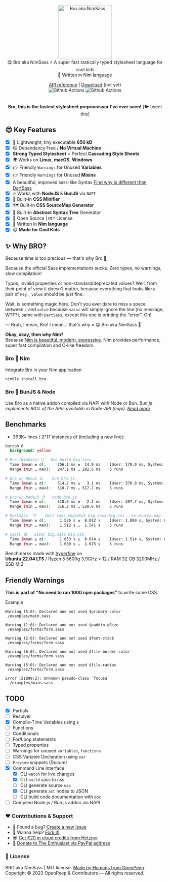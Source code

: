 <p align="center">
  <img src="https://github.com/openpeep/bro/blob/main/.github/bro.png" alt="Bro aka NimSass" width="170px"><br>
  😋 Bro aka NimSass ⚡ A super fast statically typed stylesheet language for cool kids<br>👑 Written in Nim language
</p>

<p align="center">
  <a href="https://openpeep.github.io/bro">API reference</a> | <a href="#">Download</a> (not yet)<br>
  <img src="https://github.com/openpeep/bro/workflows/test/badge.svg" alt="Github Actions">  <img src="https://github.com/openpeep/bro/workflows/docs/badge.svg" alt="Github Actions">
  <br><br><br>
  <strong>Bro, this is the fastest stylesheet preprocessor I've ever seen!</strong> [🐦 tweet this]
</p>

## 😍 Key Features
- [x] 🍃 Lightweight, tiny executable **650 kB**
- [x] 🐱 Dependency Free / **No Virtual Machine**
- [x] **Strong Typed Stylesheet** = Perfect **Cascading Style Sheets**
- [x] 🌍 Works on **Linux**, **macOS**, **Windows**
- [x] 👉 Friendly `Warnings` for Unused **Variables**
- [x] 👉 Friendly `Warnings` for Unused **Mixins**
- [x] A beautiful, improved `SASS`-like Syntax [Find why is different than DartSass](#why-different)
- [x] 🔥 Works with **NodeJS** & **BunJS** via `NAPI`
- [x] 🎁 Built-in **CSS Minifier**
- [x] 🗺 Built-in **CSS SourceMap Generator**
- [x] 🌴 Built-in **Abstract Syntax Tree** Generator
- [x] 🎩 Open Source | `MIT` License
- [x] 👑 Written in **Nim language**
- [x] 😋 **Made for Cool Kids**

## ✨ Why BRO?
Because time is too precious &mdash; that's why Bro 👏

Because the official Sass implementations sucks. Zero types, no warnings, slow compilation!

Typos, invalid properties or non-standard/deprecated values? Well, from their point of view it doesn't matter,
because everything that looks like a pair of `key: value` should be just fine.

Wait, is something magic here. Don't you ever dare to miss a space between `:` and `value` because `sassc`
will simply ignore the line (no message, WTF?), same with `DartSass`, except this one is printing the "error". Oh!

&mdash; Bruh, I mean, Bro! I mean... that's why = 😋 Bro aka NimSass 👑

**Okay, okay, then why Nim?**<br>
Because [Nim is beautiful, modern, expressive](https://nim-lang.org). Nim provides performance, super fast compilation and C-like freedom.

### Bro 💛 Nim
Integrate Bro in your Nim application

```bash
nimble install bro
```

### Bro 💖 BunJS & Node
Use Bro as a native addon compiled via NAPI with Node or Bun.
_Bun.js implements 90% of the APIs available in Node-API (napi). [Read more](https://github.com/oven-sh/bun#node-api-napi)_


## Benchmarks
- 393K+ lines / 2^17 instances of (including a new line):
```sass
button_0
  background: yellow

```

```bash
# Bro (NimSass) 🚀   bro build big.sass
  Time (mean ± σ):     256.1 ms ±  14.9 ms    [User: 179.0 ms, System: 77.1 ms]
  Range (min … max):   247.1 ms … 282.6 ms    5 runs

# Bro w/ BunJS 👍    bun bro.js
  Time (mean ± σ):     514.2 ms ±   3.1 ms    [User: 370.8 ms, System: 143.0 ms]
  Range (min … max):   510.7 ms … 517.7 ms    5 runs

# Bro w/ NodeJS 👌   node bro.js
  Time (mean ± σ):     518.6 ms ±   2.1 ms    [User: 397.7 ms, System: 120.2 ms]
  Range (min … max):   516.2 ms … 520.6 ms    5 runs

# DartSass  👎    dart sass.snapshot big.sass:big.css --no-source-map
  Time (mean ± σ):      1.526 s ±  0.012 s    [User: 1.890 s, System: 0.107 s]
  Range (min … max):    1.512 s …  1.541 s    5 runs

# SassC 😅   sassc big.sass big.css
  Time (mean ± σ):      1.653 s ±  0.014 s    [User: 1.514 s, System: 0.136 s]
  Range (min … max):    1.639 s …  1.675 s    5 runs
```

</details>

Benchmarks made with [hyperfine](https://github.com/sharkdp/hyperfine) on<br>
**Ubuntu 22.04 LTS** / Ryzen 5 5600g 3.9GHz × 12 / RAM 32 GB 3200MHz / SSD M.2


## Friendly Warnings
**This is part of "No need to run 1000 npm packages"** to write some CSS.

Example
```
Warning (5:0): Declared and not used $primary-color
 /examples/main.sass

Warning (1:0): Declared and not used $paddin-gSize
 /examples/forms/form.sass

Warning (2:0): Declared and not used $font-stack
 /examples/forms/form.sass

Warning (6:0): Declared and not used $file-border-color
 /examples/forms/form.sass

Warning (5:0): Declared and not used $file-radius
 /examples/forms/form.sass

Error (21899:2): Unknown pseudo-class `focusa`
  /examples/main.sass
```

## TODO
- [x] Partials
- [ ] Resolver
- [x] Compile-Time Variables using `$`
- [ ] Functions
- [ ] Conditionals
- [ ] For/Loop statements
- [ ] Typed properties
- [ ] Warnings for unused `variables`, `functions`
- [ ] CSS Variable Declaration using `var`
- [ ] `Preview` snippets (Docum)
- [x] Command Line Interface 
  - [x] CLI `watch` for live changes
  - [x] CLI `build` sass to css
  - [ ] CLI generate source `map`
  - [x] CLI generate `ast` nodes to JSON
  - [ ] CLI build code documentation with `doc`
- [ ] Compiled Node.js / Bun.js addon via NAPI

### ❤ Contributions & Support
- 🐛 Found a bug? [Create a new Issue](https://github.com/openpeep/bro/issues)
- 👋 Wanna help? [Fork it!](https://github.com/openpeep/bro/fork)
- 😎 [Get €20 in cloud credits from Hetzner](https://hetzner.cloud/?ref=Hm0mYGM9NxZ4)
- 🥰 [Donate to The Enthusiast via PayPal address](https://www.paypal.com/donate/?hosted_button_id=RJK3ZTDWPL55C)

### 🎩 License
BRO aka NimSass | MIT license. [Made by Humans from OpenPeep](https://github.com/openpeep).<br>
Copyright &copy; 2023 OpenPeep & Contributors &mdash; All rights reserved.
